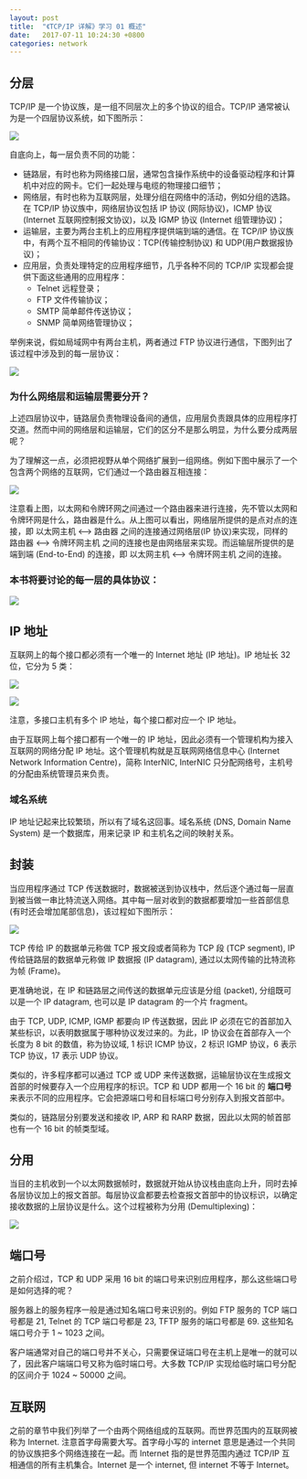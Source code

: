 ```yaml
---
layout: post
title:  "《TCP/IP 详解》学习 01 概述"
date:   2017-07-11 10:24:30 +0800
categories: network
---
```


 
 


## 分层

TCP/IP 是一个协议族，是一组不同层次上的多个协议的组合。TCP/IP 通常被认为是一个四层协议系统，如下图所示：

![]( {{site.url}}/asset/tcp-ip-book-layer.png )

自底向上，每一层负责不同的功能：

- 链路层，有时也称为网络接口层，通常包含操作系统中的设备驱动程序和计算机中对应的网卡。它们一起处理与电缆的物理接口细节；
- 网络层，有时也称为互联网层，处理分组在网络中的活动，例如分组的选路。在 TCP/IP 协议族中，网络层协议包括 IP 协议 (网际协议)，ICMP 协议 (Internet 互联网控制报文协议)，以及 IGMP 协议 (Internet 组管理协议)；
- 运输层，主要为两台主机上的应用程序提供端到端的通信。在 TCP/IP 协议族中，有两个互不相同的传输协议：TCP(传输控制协议) 和 UDP(用户数据报协议)；
- 应用层，负责处理特定的应用程序细节，几乎各种不同的 TCP/IP 实现都会提供下面这些通用的应用程序：
    - Telnet 远程登录；
    - FTP 文件传输协议；
    - SMTP 简单邮件传送协议；
    - SNMP 简单网络管理协议；

举例来说，假如局域网中有两台主机，两者通过 FTP 协议进行通信，下图列出了该过程中涉及到的每一层协议：

![]( {{site.url}}/asset/tcp-ip-book-layer-sample.png )

### 为什么网络层和运输层需要分开？

上述四层协议中，链路层负责物理设备间的通信，应用层负责跟具体的应用程序打交道。然而中间的网络层和运输层，它们的区分不是那么明显，为什么要分成两层呢？

为了理解这一点，必须把视野从单个网络扩展到一组网络。例如下图中展示了一个包含两个网络的互联网，它们通过一个路由器互相连接：

![]( {{site.url}}/asset/software-debugging-ip-router-sample.png )

注意看上图，以太网和令牌环网之间通过一个路由器来进行连接，先不管以太网和令牌环网是什么，路由器是什么。从上图可以看出，网络层所提供的是点对点的连接，即 以太网主机 <--> 路由器 之间的连接通过网络层(IP 协议)来实现，同样的 路由器 <--> 令牌环网主机 之间的连接也是由网络层来实现。而运输层所提供的是端到端 (End-to-End) 的连接，即 以太网主机 <--> 令牌环网主机 之间的连接。

### 本书将要讨论的每一层的具体协议：

![]( {{site.url}}/asset/tcp-ip-book-protocal-layer.png )


## IP 地址

互联网上的每个接口都必须有一个唯一的 Internet 地址 (IP 地址)。IP 地址长 32 位，它分为 5 类：

![]( {{site.url}}/asset/tcp-ip-book-internet-address.png )

![]( {{site.url}}/asset/tcp-ip-book-ip-address-range.png )

注意，多接口主机有多个 IP 地址，每个接口都对应一个 IP 地址。

由于互联网上每个接口都有一个唯一的 IP 地址，因此必须有一个管理机构为接入互联网的网络分配 IP 地址。这个管理机构就是互联网网络信息中心 (Internet Network Information Centre)，简称 InterNIC, InterNIC 只分配网络号，主机号的分配由系统管理员来负责。

### 域名系统

IP 地址记起来比较繁琐，所以有了域名这回事。域名系统 (DNS, Domain Name System) 是一个数据库，用来记录 IP 和主机名之间的映射关系。


## 封装

当应用程序通过 TCP 传送数据时，数据被送到协议栈中，然后逐个通过每一层直到被当做一串比特流送入网络。其中每一层对收到的数据都要增加一些首部信息(有时还会增加尾部信息)，该过程如下图所示：

![]( {{site.url}}/asset/tcp-ip-book-data-package.png )

TCP 传给 IP 的数据单元称做 TCP 报文段或者简称为 TCP 段 (TCP segment), IP 传给链路层的数据单元称做 IP 数据报 (IP datagram), 通过以太网传输的比特流称为帧 (Frame)。

更准确地说，在 IP 和链路层之间传送的数据单元应该是分组 (packet), 分组既可以是一个 IP datagram, 也可以是 IP datagram 的一个片 fragment。

由于 TCP, UDP, ICMP, IGMP 都要向 IP 传送数据，因此 IP 必须在它的首部加入某些标识，以表明数据属于哪种协议发过来的。为此，IP 协议会在首部存入一个长度为 8 bit 的数值，称为协议域, 1 标识 ICMP 协议，2 标识 IGMP 协议，6 表示 TCP 协议，17 表示 UDP 协议。

类似的，许多程序都可以通过 TCP 或 UDP 来传送数据，运输层协议在生成报文首部的时候要存入一个应用程序的标识。TCP 和 UDP 都用一个 16 bit 的 **端口号** 来表示不同的应用程序。它会把源端口号和目标端口号分别存入到报文首部中。

类似的，链路层分别要发送和接收 IP, ARP 和 RARP 数据，因此以太网的帧首部也有一个 16 bit 的帧类型域。


## 分用

当目的主机收到一个以太网数据帧时，数据就开始从协议栈由底向上升，同时去掉各层协议加上的报文首部。每层协议盒都要去检查报文首部中的协议标识，以确定接收数据的上层协议是什么。这个过程被称为分用 (Demultiplexing)：

![]( {{site.url}}/asset/tcp-ip-book-demultiplexing.png )


## 端口号

之前介绍过，TCP 和 UDP 采用 16 bit 的端口号来识别应用程序，那么这些端口号是如何选择的呢？

服务器上的服务程序一般是通过知名端口号来识别的。例如 FTP 服务的 TCP 端口号都是 21, Telnet 的 TCP 端口号都是 23, TFTP 服务的端口号都是 69. 这些知名端口号介于 1 ~ 1023 之间。

客户端通常对自己的端口号并不关心，只需要保证端口号在主机上是唯一的就可以了，因此客户端端口号又称为临时端口号。大多数 TCP/IP 实现给临时端口号分配的区间介于 1024 ~ 50000 之间。


## 互联网

之前的章节中我们列举了一个由两个网络组成的互联网。而世界范围内的互联网被称为 Internet. 注意首字母需要大写。首字母小写的 internet 意思是通过一个共同的协议族把多个网络连接在一起。而 Internet 指的是世界范围内通过 TCP/IP 互相通信的所有主机集合。Internet 是一个 internet, 但 internet 不等于 Internet。

